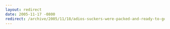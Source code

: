 ```yaml
---
layout: redirect
date: 2005-11-17 -0800
redirect: /archive/2005/11/18/adios-suckers-were-packed-and-ready-to-go.aspx/
---
```

